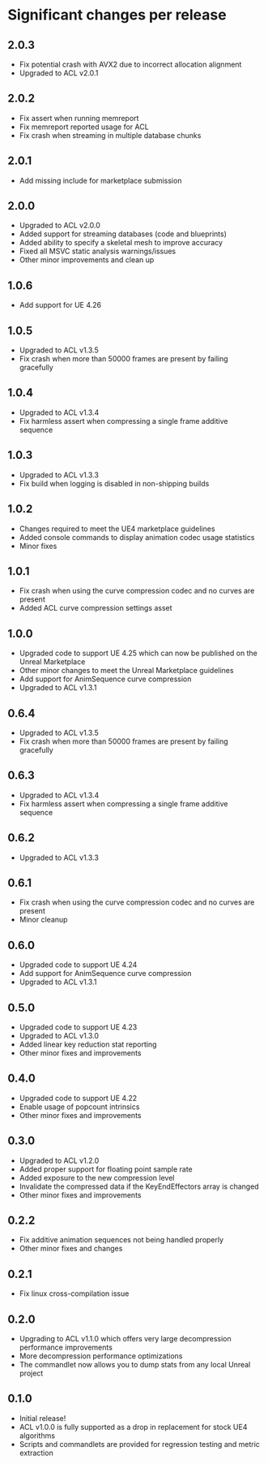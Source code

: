 # Significant changes per release

## 2.0.3

*  Fix potential crash with AVX2 due to incorrect allocation alignment
*  Upgraded to ACL v2.0.1

## 2.0.2

*  Fix assert when running memreport
*  Fix memreport reported usage for ACL
*  Fix crash when streaming in multiple database chunks

## 2.0.1

*  Add missing include for marketplace submission

## 2.0.0

*  Upgraded to ACL v2.0.0
*  Added support for streaming databases (code and blueprints)
*  Added ability to specify a skeletal mesh to improve accuracy
*  Fixed all MSVC static analysis warnings/issues
*  Other minor improvements and clean up

## 1.0.6

*  Add support for UE 4.26

## 1.0.5

*  Upgraded to ACL v1.3.5
*  Fix crash when more than 50000 frames are present by failing gracefully

## 1.0.4

*  Upgraded to ACL v1.3.4
*  Fix harmless assert when compressing a single frame additive sequence

## 1.0.3

*  Upgraded to ACL v1.3.3
*  Fix build when logging is disabled in non-shipping builds

## 1.0.2

*  Changes required to meet the UE4 marketplace guidelines
*  Added console commands to display animation codec usage statistics
*  Minor fixes

## 1.0.1

*  Fix crash when using the curve compression codec and no curves are present
*  Added ACL curve compression settings asset

## 1.0.0

*  Upgraded code to support UE 4.25 which can now be published on the Unreal Marketplace
*  Other minor changes to meet the Unreal Marketplace guidelines
*  Add support for AnimSequence curve compression
*  Upgraded to ACL v1.3.1

## 0.6.4

*  Upgraded to ACL v1.3.5
*  Fix crash when more than 50000 frames are present by failing gracefully

## 0.6.3

*  Upgraded to ACL v1.3.4
*  Fix harmless assert when compressing a single frame additive sequence

## 0.6.2

*  Upgraded to ACL v1.3.3

## 0.6.1

*  Fix crash when using the curve compression codec and no curves are present
*  Minor cleanup

## 0.6.0

*  Upgraded code to support UE 4.24
*  Add support for AnimSequence curve compression
*  Upgraded to ACL v1.3.1

## 0.5.0

*  Upgraded code to support UE 4.23
*  Upgraded to ACL v1.3.0
*  Added linear key reduction stat reporting
*  Other minor fixes and improvements

## 0.4.0

*  Upgraded code to support UE 4.22
*  Enable usage of popcount intrinsics
*  Other minor fixes and improvements

## 0.3.0

*  Upgraded to ACL v1.2.0
*  Added proper support for floating point sample rate
*  Added exposure to the new compression level
*  Invalidate the compressed data if the KeyEndEffectors array is changed
*  Other minor fixes and improvements

## 0.2.2

*  Fix additive animation sequences not being handled properly
*  Other minor fixes and changes

## 0.2.1

*  Fix linux cross-compilation issue

## 0.2.0

*  Upgrading to ACL v1.1.0 which offers very large decompression performance improvements
*  More decompression performance optimizations
*  The commandlet now allows you to dump stats from any local Unreal project

## 0.1.0

*  Initial release!
*  ACL v1.0.0 is fully supported as a drop in replacement for stock UE4 algorithms
*  Scripts and commandlets are provided for regression testing and metric extraction

